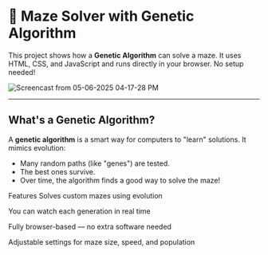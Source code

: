 # 🧬 Maze Solver with Genetic Algorithm

This project shows how a **Genetic Algorithm** can solve a maze. It uses HTML, CSS, and JavaScript and runs directly in your browser. No setup needed!

![Screencast from 05-06-2025 04-17-28 PM](https://github.com/user-attachments/assets/9a75428b-bc9c-4a58-8b08-ec023dc24593)

---

##  What's a Genetic Algorithm?

A **genetic algorithm** is a smart way for computers to "learn" solutions. It mimics evolution:
- Many random paths (like "genes") are tested.
- The best ones survive.
- Over time, the algorithm finds a good way to solve the maze!

Features
  Solves custom mazes using evolution

  You can watch each generation in real time

  Fully browser-based — no extra software needed

  Adjustable settings for maze size, speed, and population
